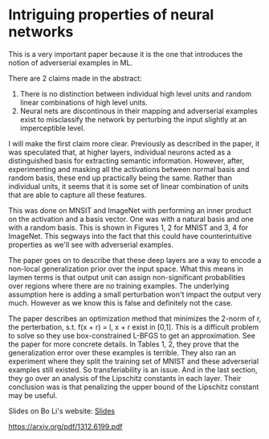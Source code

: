 # Intriguing properties of neural networks

This is a very important paper because it is the one that introduces the notion of adverserial examples in ML.

There are 2 claims made in the abstract:
  1. There is no distinction between individual high level units and random linear combinations of high level units.
  2. Neural nets are discontinous in their mapping and adverserial examples exist to misclassify the network by perturbing the input slightly at an imperceptible level.
  
I will make the first claim more clear. Previously as described in the paper, it was speculated that, at higher layers, individual neurons acted as a distinguished basis for extracting semantic information. However, after, experimenting and masking all the activations between normal basis and random basis, these end up practically being the same. Rather than individual units, it seems that it is some set of linear combination of units that are able to capture all these features.

This was done on MNSIT and ImageNet with performing an inner product on the activation and a basis vector. One was with a natural basis and one with a random basis. This is shown in Figures 1, 2 for MNIST and 3, 4 for ImageNet. This segways into the fact that this could have counterintuitive properties as we'll see with adverserial examples.

The paper goes on to describe that these deep layers are a way to encode a non-local generalization prior over the input space. What this means in laymen terms is that output unit can assign non-significant probabilities over regions where there are no training examples. The underlying assumption here is adding a small perturbation won't impact the output very much. However as we know this is false and definitely not the case.

The paper describes an optimization method that minimizes the 2-norm of r, the perterbation, s.t. f(x + r) = l, x + r exist in [0,1]. This is a difficult problem to solve so they use box-constrained L-BFGS to get an approximation. See the paper for more concrete details. In Tables 1, 2, they prove that the generalization error over these examples is terrible. They also ran an experiment where they split the training set of MNIST and these adverserial examples still existed. So transferiability is an issue. And in the last section, they go over an analysis of the Lipschitz constants in each layer. Their conclusion was is that penalizing the upper bound of the Lipschitz constant may be useful. 

Slides on Bo Li's website: [Slides](http://nebula.wsimg.com/3b1c9dcbb65e2367da1d1ad685a8360b?AccessKeyId=619655DB521D0ED197FE&disposition=0&alloworigin=1)

https://arxiv.org/pdf/1312.6199.pdf
